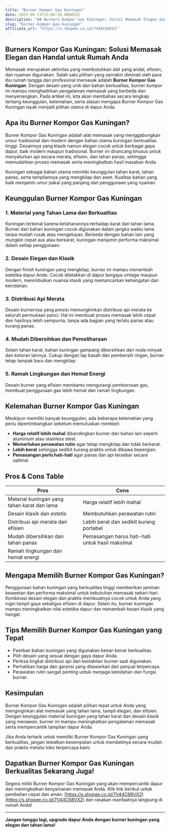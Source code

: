 ```yaml
---
title: "Burner Kompor Gas Kuningan"
date: 2025-06-13T13:04:58.008052Z
description: "## Burners Kompor Gas Kuningan: Solusi Memasak Elegan dan Handal untuk Rumah Anda..."
slug: "burner-kompor-gas-kuningan"
affiliate_url: "https://s.shopee.co.id/7V44C68VX2"
---
```

## Burners Kompor Gas Kuningan: Solusi Memasak Elegan dan Handal untuk Rumah Anda

Memasak merupakan aktivitas yang membutuhkan alat yang andal, efisien, dan nyaman digunakan. Salah satu pilihan yang semakin diminati oleh para ibu rumah tangga dan profesional memasak adalah **Burner Kompor Gas Kuningan**. Dengan desain yang unik dan bahan berkualitas, burner kompor ini mampu menghadirkan pengalaman memasak yang berbeda dan menyenangkan. Pada artikel ini, kita akan membahas secara lengkap tentang keunggulan, kelemahan, serta alasan mengapa Burner Kompor Gas Kuningan layak menjadi pilihan utama di dapur Anda.

## Apa itu Burner Kompor Gas Kuningan?

Burner Kompor Gas Kuningan adalah alat memasak yang menggabungkan unsur tradisional dan modern dengan bahan utama kuningan berkualitas tinggi. Desainnya yang klasik namun elegan cocok untuk berbagai gaya dapur, baik modern maupun tradisional. Burner ini dirancang khusus untuk menyalurkan api secara merata, efisien, dan tahan panas, sehingga memudahkan proses memasak serta meningkatkan hasil masakan Anda.

Kuningan sebagai bahan utama memiliki keunggulan tahan karat, tahan panas, serta tampilannya yang mengkilap dan awet. Kualitas bahan yang baik menjamin umur pakai yang panjang dan penggunaan yang nyaman.

## Keunggulan Burner Kompor Gas Kuningan

### 1. Material yang Tahan Lama dan Berkualitas
Kuningan terkenal karena ketahanannya terhadap karat dan tahan lama. Burner dari bahan kuningan cocok digunakan dalam jangka waktu lama tanpa mudah rusak atau mengelupas. Berbeda dengan bahan lain yang mungkin cepat aus atau berkarat, kuningan menjamin performa maksimal dalam setiap penggunaan.

### 2. Desain Elegan dan Klasik
Dengan finish kuningan yang mengkilap, burner ini mampu menambah estetika dapur Anda. Cocok diletakkan di dapur bergaya vintage maupun modern, menimbulkan nuansa klasik yang memancarkan kehangatan dan keindahan.

### 3. Distribusi Api Merata
Desain burnernya yang presisi memungkinkan distribusi api merata ke seluruh permukaan panci. Hal ini membuat proses memasak lebih cepat dan hasilnya lebih sempurna, tanpa ada bagian yang terlalu panas atau kurang panas.

### 4. Mudah Dibersihkan dan Pemeliharaan
Selain tahan karat, bahan kuningan gampang dibersihkan dari noda minyak dan kotoran lainnya. Cukup dengan lap basah dan pembersih ringan, burner tetap tampak baru dan mengkilap.

### 5. Ramah Lingkungan dan Hemat Energi
Desain burner yang efisien membantu mengurangi pemborosan gas, membuat penggunaan gas lebih hemat dan ramah lingkungan.

## Kelemahan Burner Kompor Gas Kuningan

Meskipun memiliki banyak keunggulan, ada beberapa kelemahan yang perlu dipertimbangkan sebelum memutuskan membeli:

- **Harga relatif lebih mahal** dibandingkan burner dari bahan lain seperti aluminium atau stainless steel.
- **Memerlukan perawatan rutin** agar tetap mengkilap dan tidak berkarat.
- **Lebih berat** sehingga sedikit kurang praktis untuk dibawa bepergian.
- **Pemasangan perlu hati-hati** agar panas dan api tersebar secara optimal.

## Pros & Cons Table

| Pros                                              | Cons                                              |
|---------------------------------------------------|---------------------------------------------------|
| Material kuningan yang tahan karat dan lama      | Harga relatif lebih mahal                        |
| Desain klasik dan estetis                        | Membutuhkan perawatan rutin                     |
| Distribusi api merata dan efisien                | Lebih berat dan sedikit kurang portabel       |
| Mudah dibersihkan dan tahan panas               | Pemasangan harus hati-hati untuk hasil maksimal |
| Ramah lingkungan dan hemat energi               |                                                 |

## Mengapa Memilih Burner Kompor Gas Kuningan?

Penggunaan bahan kuningan yang berkualitas tinggi memberikan jaminan keawetan dan performa maksimal untuk kebutuhan memasak sehari-hari. Kombinasi desain elegan dan praktis membuatnya cocok untuk Anda yang ingin tampil gaya sekaligus efisien di dapur. Selain itu, burner kuningan mampu meningkatkan nilai estetika dapur dan menambah kesan klasik yang hangat.

## Tips Memilih Burner Kompor Gas Kuningan yang Tepat

- Pastikan bahan kuningan yang digunakan benar-benar berkualitas.
- Pilih desain yang sesuai dengan gaya dapur Anda.
- Periksa tingkat distribusi api dan kestabilan burner saat digunakan.
- Perhatikan harga dan garansi yang ditawarkan dari penjual terpercaya.
- Perawatan rutin sangat penting untuk menjaga keindahan dan fungsi burner.

## Kesimpulan

Burner Kompor Gas Kuningan adalah pilihan tepat untuk Anda yang menginginkan alat memasak yang tahan lama, tampil elegan, dan efisien. Dengan keunggulan material kuningan yang tahan karat dan desain klasik yang menawan, burner ini mampu meningkatkan pengalaman memasak serta mempercantik tampilan dapur Anda.

Jika Anda tertarik untuk memiliki Burner Kompor Gas Kuningan yang berkualitas, jangan lewatkan kesempatan untuk membelinya secara mudah dan praktis melalui toko terpercaya kami.

## Dapatkan Burner Kompor Gas Kuningan Berkualitas Sekarang Juga!

Segera miliki Burner Kompor Gas Kuningan yang akan mempercantik dapur dan meningkatkan kenyamanan memasak Anda. Klik link berikut untuk pembelian cepat dan aman: [https://s.shopee.co.id/7V44C68VX2](https://s.shopee.co.id/7V44C68VX2) dan rasakan manfaatnya langsung di rumah Anda!

---

**Jangan tunggu lagi, upgrade dapur Anda dengan burner kuningan yang elegan dan tahan lama!**